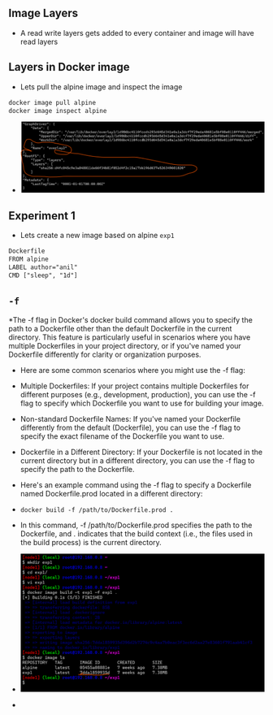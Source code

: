 ## Image Layers

* A read write layers gets added to every container and image will have read layers

## Layers in Docker image

* Lets pull the alpine image and inspect the image 
```
docker image pull alpine 
docker image inspect alpine

```
* ![preview](images/141.png)

## Experiment 1

* Lets create a new image based on alpine `exp1`

```
Dockerfile
FROM alpine
LABEL author="anil"
CMD ["sleep", "1d"]

```  
## `-f`

*The -f flag in Docker's docker build command allows you to specify the path to a Dockerfile other than the default Dockerfile in the current directory. This feature is particularly useful in scenarios where you have multiple Dockerfiles in your project directory, or if you've named your Dockerfile differently for clarity or organization purposes.

* Here are some common scenarios where you might use the -f flag:

* Multiple Dockerfiles: If your project contains multiple Dockerfiles for different purposes (e.g., development, production), you can use the -f flag to specify which Dockerfile you want to use for building your image.

* Non-standard Dockerfile Names: If you've named your Dockerfile differently from the default (Dockerfile), you can use the -f flag to specify the exact filename of the Dockerfile you want to use.

* Dockerfile in a Different Directory: If your Dockerfile is not located in the current directory but in a different directory, you can use the -f flag to specify the path to the Dockerfile.

* Here's an example command using the -f flag to specify a Dockerfile named Dockerfile.prod located in a different directory:
  
* `docker build -f /path/to/Dockerfile.prod .`
* In this command, -f /path/to/Dockerfile.prod specifies the path to the Dockerfile, and . indicates that the build context (i.e., the files used in the build process) is the current directory.
* ![preview](images/142.png)
* 